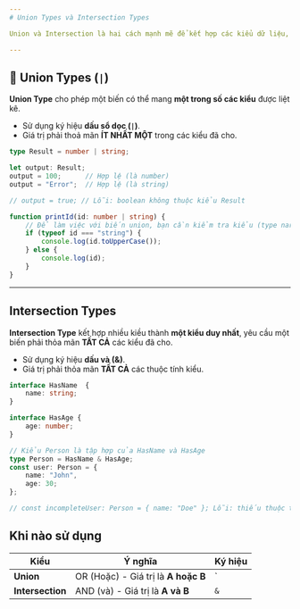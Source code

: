 ```yaml
---
# Union Types và Intersection Types

Union và Intersection là hai cách mạnh mẽ để kết hợp các kiểu dữ liệu, tạo ra các kiểu phức tạp và linh hoạt hơn.

---
```


## 🤝 Union Types (`|`)

**Union Type** cho phép một biến có thể mang **một trong số các kiểu** được liệt kê.

* Sử dụng ký hiệu **dấu sổ dọc (`|`)**.
* Giá trị phải thoả mãn **ÍT NHẤT MỘT** trong các kiểu đã cho.

```typescript
type Result = number | string;

let output: Result;
output = 100;      // Hợp lệ (là number)
output = "Error";  // Hợp lệ (là string)

// output = true; // Lỗi: boolean không thuộc kiểu Result

function printId(id: number | string) {
    // Để làm việc với biến union, bạn cần kiểm tra kiểu (type narrowing)
    if (typeof id === "string") {
        console.log(id.toUpperCase());
    } else {
        console.log(id);
    }
}
```
---

## Intersection Types
**Intersection Type** kết hợp nhiều kiều thành **một kiểu duy nhất**, yêu cầu một biến phải thỏa mãn **TẤT CẢ** các kiểu đã cho.
* Sử dụng ký hiệu **dấu và (&)**.
* Giá trị phải thỏa mãn **TẤT CẢ** các thuộc tính kiểu.

```typescript
interface HasName  {
    name: string;
}

interface HasAge {
    age: number;
}

// Kiểu Person là tập hợp của HasName và HasAge
type Person = HasName & HasAge;
const user: Person = {
    name: "John",
    age: 30;
};

// const incompleteUser: Person = { name: "Doe" }; Lỗi: thiếu thuộc tính 'age'
```

## Khi nào sử dụng

|Kiểu               |Ý nghĩa                            |Ký hiệu|
|-------------------|-----------------------------------|-------|
|**Union**          |OR (Hoặc) - Giá trị là **A hoặc B**|   `   |
|**Intersection**   |AND (và) - Giá trị là **A và B**   |`&`    |